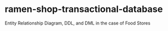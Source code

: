 # ramen-shop-transactional-database

Entity Relationship Diagram, DDL, and DML in the case of Food Stores
